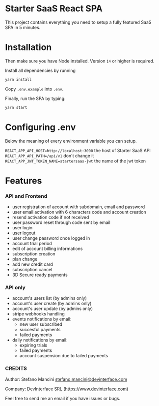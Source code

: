 # Starter SaaS React SPA

This project contains everything you need to setup a fully featured SaaS SPA in 5 minutes.
# Installation
Then make sure you have Node installed. Version `14` or higher is required.

Install all dependencies by running 

```bash
yarn install
```
 
Copy `.env.example` into `.env`.

Finally, run the SPA by typing:

```bash
yarn start
```

# Configuring .env

Below the meaning of every environment variable you can setup.


`REACT_APP_API_HOST=http://localhost:3000` the host of Starter SaaS API
`REACT_APP_API_PATH=/api/v1` don't change it
`REACT_APP_JWT_TOKEN_NAME=startersaas-jwt` the name of the jwt token

# Features

### API and Frontend

* user registration of account with subdomain, email and password
* user email activation with 6 characters code and account creation
* resend activation code if not received
* user password reset through code sent by email
* user login
* user logout
* user change password once logged in
* account trial period
* edit of account billing informations
* subscription creation
* plan change
* add new credit card
* subscription cancel
* 3D Secure ready payments

### API only

* account's users list (by admins only)
* account's user create (by admins only)
* account's user update (by admins only)
* stripe webhooks handling
* events notifications by email:
  - new user subscribed
  - succesful payments
  - failed payments
* daily notifications by email:
  - expiring trials
  - failed payments
  - account suspension due to failed payments

### CREDITS

Author: Stefano Mancini <stefano.mancini@devinterface.com> 

Company: DevInterface SRL (https://www.devinterface.com)

Feel free to send me an email if you have issues or bugs.

